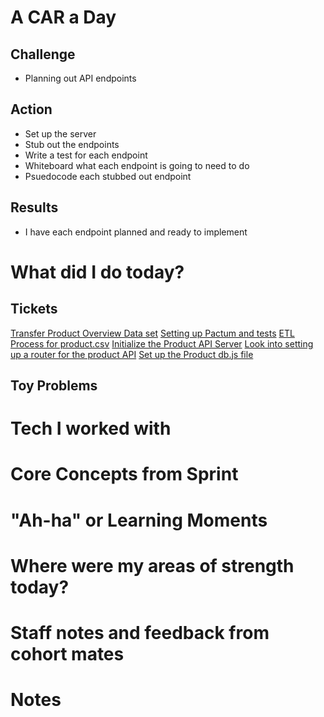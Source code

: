 # A CAR a Day

## Challenge
- Planning out API endpoints

## Action
- Set up the server
- Stub out the endpoints
- Write a test for each endpoint
- Whiteboard what each endpoint is going to need to do
- Psuedocode each stubbed out endpoint

## Results
- I have each endpoint planned and ready to implement


# What did I do today?
## Tickets
[Transfer Product Overview Data set](https://trello.com/c/Oy8qYbv2)
[Setting up Pactum and tests](https://trello.com/c/fdjwMta0)
[ETL Process for product.csv](https://trello.com/c/uisPA6nv)
[Initialize the Product API Server](https://trello.com/c/GZEb7hVv)
[Look into setting up a router for the product API](https://trello.com/c/2AzQZv08)
[Set up the Product db.js file](https://trello.com/c/WU3Lhkq6)

## Toy Problems



# Tech I worked with



# Core Concepts from Sprint



# "Ah-ha" or Learning Moments



# Where were my areas of strength today?



# Staff notes and feedback from cohort mates



# Notes